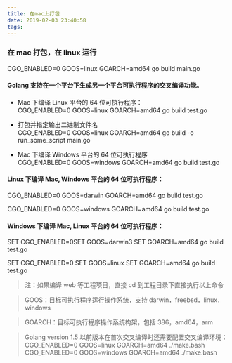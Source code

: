 ```yaml
---
title: 在mac上打包
date: 2019-02-03 23:40:58
tags: 
---
```


### 在 mac 打包，在 linux 运行

CGO_ENABLED=0 GOOS=linux GOARCH=amd64 go build main.go

#### Golang 支持在一个平台下生成另一个平台可执行程序的交叉编译功能。

- Mac 下编译 Linux 平台的 64 位可执行程序：  
  CGO_ENABLED=0 GOOS=linux GOARCH=amd64 go build test.go

- 打包并指定输出二进制文件名  
  CGO_ENABLED=0 GOOS=linux GOARCH=amd64 go build -o run_some_script main.go

* Mac 下编译 Windows 平台的 64 位可执行程序  
  CGO_ENABLED=0 GOOS=windows GOARCH=amd64 go build test.go

#### Linux 下编译 Mac, Windows 平台的 64 位可执行程序：

CGO_ENABLED=0 GOOS=darwin GOARCH=amd64 go build test.go

CGO_ENABLED=0 GOOS=windows GOARCH=amd64 go build test.go

#### Windows 下编译 Mac, Linux 平台的 64 位可执行程序：

SET CGO_ENABLED=0SET GOOS=darwin3 SET GOARCH=amd64 go build test.go

SET CGO_ENABLED=0 SET GOOS=linux SET GOARCH=amd64 go build test.go

> 注：如果编译 web 等工程项目，直接 cd 到工程目录下直接执行以上命令

> GOOS：目标可执行程序运行操作系统，支持 darwin，freebsd，linux，windows

> GOARCH：目标可执行程序操作系统构架，包括 386，amd64，arm

> Golang version 1.5 以前版本在首次交叉编译时还需要配置交叉编译环境：
> CGO_ENABLED=0 GOOS=linux GOARCH=amd64 ./make.bash
> CGO_ENABLED=0 GOOS=windows GOARCH=amd64 ./make.bash
